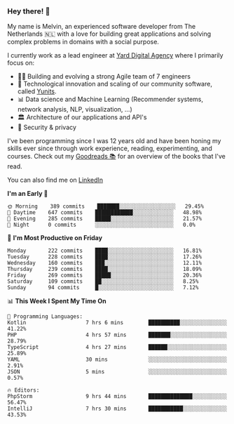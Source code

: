 ### Hey there! 👋

My name is Melvin, an experienced software developer from The Netherlands 🇳🇱 with a love for building great applications and solving complex problems in domains with a social purpose. 

I currently work as a lead engineer at [Yard Digital Agency](https://github.com/yardinternet) where I primarily focus on:

* 👏🏼 Building and evolving a strong Agile team of 7 engineers
* 🚀 Technological innovation and scaling of our community software, called [Yunits](https://www.yunits.com/).
* 📊 Data science and Machine Learning (Recommender systems, network analysis, NLP, visualization, ...)
* 🏛 Architecture of our applications and API's
* 🔐 Security & privacy

I've been programming since I was 12 years old and have been honing my skills ever since through work experience, reading, experimenting, and courses.
Check out my [Goodreads 📚](https://goodreads.com/melvinkoopmans) for an overview of the books that I've read. 

You can also find me on [LinkedIn](https://www.linkedin.com/in/melvinkoopmans)

<!--START_SECTION:waka-->
**I'm an Early 🐤** 

```text
🌞 Morning    389 commits    ███████░░░░░░░░░░░░░░░░░░   29.45% 
🌆 Daytime    647 commits    ████████████░░░░░░░░░░░░░   48.98% 
🌃 Evening    285 commits    █████░░░░░░░░░░░░░░░░░░░░   21.57% 
🌙 Night      0 commits      ░░░░░░░░░░░░░░░░░░░░░░░░░   0.0%

```
📅 **I'm Most Productive on Friday** 

```text
Monday       222 commits    ████░░░░░░░░░░░░░░░░░░░░░   16.81% 
Tuesday      228 commits    ████░░░░░░░░░░░░░░░░░░░░░   17.26% 
Wednesday    160 commits    ███░░░░░░░░░░░░░░░░░░░░░░   12.11% 
Thursday     239 commits    ████░░░░░░░░░░░░░░░░░░░░░   18.09% 
Friday       269 commits    █████░░░░░░░░░░░░░░░░░░░░   20.36% 
Saturday     109 commits    ██░░░░░░░░░░░░░░░░░░░░░░░   8.25% 
Sunday       94 commits     █░░░░░░░░░░░░░░░░░░░░░░░░   7.12%

```


📊 **This Week I Spent My Time On** 

```text
💬 Programming Languages: 
Kotlin                   7 hrs 6 mins        ██████████░░░░░░░░░░░░░░░   41.22% 
PHP                      4 hrs 57 mins       ███████░░░░░░░░░░░░░░░░░░   28.79% 
TypeScript               4 hrs 27 mins       ██████░░░░░░░░░░░░░░░░░░░   25.89% 
YAML                     30 mins             ░░░░░░░░░░░░░░░░░░░░░░░░░   2.91% 
JSON                     5 mins              ░░░░░░░░░░░░░░░░░░░░░░░░░   0.57%

🔥 Editors: 
PhpStorm                 9 hrs 44 mins       ██████████████░░░░░░░░░░░   56.47% 
IntelliJ                 7 hrs 30 mins       ███████████░░░░░░░░░░░░░░   43.53%

```


<!--END_SECTION:waka-->
